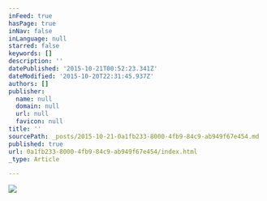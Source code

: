```yaml
---
inFeed: true
hasPage: true
inNav: false
inLanguage: null
starred: false
keywords: []
description: ''
datePublished: '2015-10-21T00:52:23.341Z'
dateModified: '2015-10-20T22:31:45.937Z'
authors: []
publisher:
  name: null
  domain: null
  url: null
  favicon: null
title: ''
sourcePath: _posts/2015-10-21-0a1fb233-8000-4fb9-84c9-ab949f67e454.md
published: true
url: 0a1fb233-8000-4fb9-84c9-ab949f67e454/index.html
_type: Article

---
```

![](https://the-grid-user-content.s3-us-west-2.amazonaws.com/55be3543-47ec-44b8-bc44-e043d043c7c6.png)